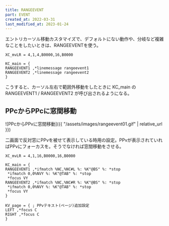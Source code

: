 ```yaml
---
title: RANGEEVENT
part: EVENT
created_at: 2022-03-31
last_modified_at: 2023-01-24
---
```

エントリカーソル移動カスタマイズで、デフォルトにない動作や、分岐など複雑なことをしたいときは、RANGEEVENTを使う。

```text
XC_mvLR = 4,1,4,B0000,16,B0000

KC_main = {
RANGEEVENT1 ,*linemessage rangeevent1
RANGEEVENT2 ,*linemessage rangeevent2
}
```

こうすると、カーソル左右で範囲外移動をしたときに KC_main の RANGEEVENT1 / RANGEEVENT2 が呼び出されるようになる。

## PPcからPPcに窓間移動

![PPcからPPvに窓間移動]({{ "/assets/images/rangeevent01.gif" | relative_url }})

二画面で反対窓にPPvを被せて表示している時用の設定。PPvが表示されていればPPvにフォーカスを。そうでなければ窓間移動をさせる。

```text
XC_mvLR = 4,1,16,B0000,16,B0000

KC_main = {
RANGEEVENT1 ,*ifmatch %NC,%NC#L %: %K"@BS" %: *stop
 *ifmatch 0,0%NVY %: %K"@TAB" %: *stop
 *focus VY
RANGEEVENT2 ,*ifmatch %NC,%NC#R %: %K"@BS" %: *stop
 *ifmatch 0,0%NVY %: %K"@TAB" %: *stop
 *focus VY
}

KV_page = { ; PPvテキスト(ページ)追加設定
LEFT ,*focus C
RIGHT ,*focus C
}
```
